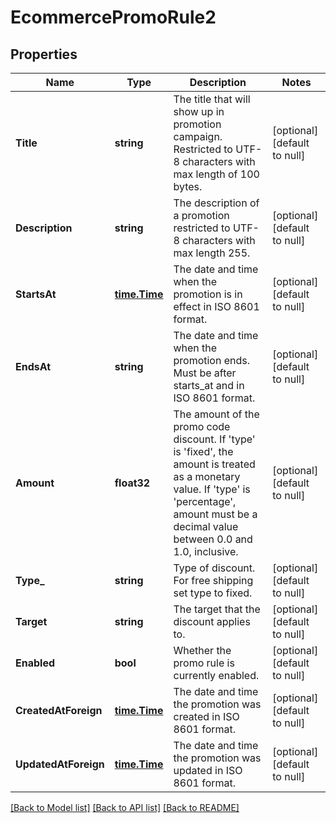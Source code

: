 # EcommercePromoRule2

## Properties
Name | Type | Description | Notes
------------ | ------------- | ------------- | -------------
**Title** | **string** | The title that will show up in promotion campaign. Restricted to UTF-8 characters with max length of 100 bytes. | [optional] [default to null]
**Description** | **string** | The description of a promotion restricted to UTF-8 characters with max length 255. | [optional] [default to null]
**StartsAt** | [**time.Time**](time.Time.md) | The date and time when the promotion is in effect in ISO 8601 format. | [optional] [default to null]
**EndsAt** | **string** | The date and time when the promotion ends. Must be after starts_at and in ISO 8601 format. | [optional] [default to null]
**Amount** | **float32** | The amount of the promo code discount. If &#x27;type&#x27; is &#x27;fixed&#x27;, the amount is treated as a monetary value. If &#x27;type&#x27; is &#x27;percentage&#x27;, amount must be a decimal value between 0.0 and 1.0, inclusive. | [optional] [default to null]
**Type_** | **string** | Type of discount. For free shipping set type to fixed. | [optional] [default to null]
**Target** | **string** | The target that the discount applies to. | [optional] [default to null]
**Enabled** | **bool** | Whether the promo rule is currently enabled. | [optional] [default to null]
**CreatedAtForeign** | [**time.Time**](time.Time.md) | The date and time the promotion was created in ISO 8601 format. | [optional] [default to null]
**UpdatedAtForeign** | [**time.Time**](time.Time.md) | The date and time the promotion was updated in ISO 8601 format. | [optional] [default to null]

[[Back to Model list]](../README.md#documentation-for-models) [[Back to API list]](../README.md#documentation-for-api-endpoints) [[Back to README]](../README.md)

